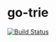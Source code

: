 # go-trie
[![Build Status](https://travis-ci.org/ru-lai/go-trie.svg?branch=master)](https://travis-ci.org/ru-lai/go-trie)

